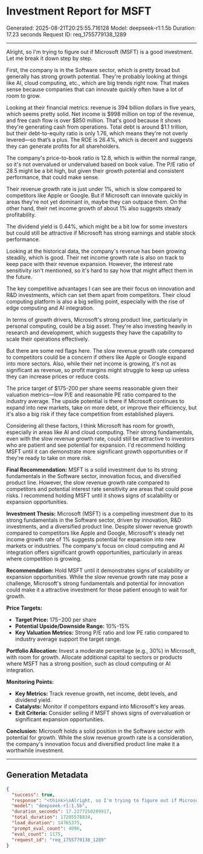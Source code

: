 # Investment Report for MSFT

Generated: 2025-08-21T20:25:55.716128
Model: deepseek-r1:1.5b
Duration: 17.23 seconds
Request ID: req_1755779138_1289

---

<think>
Alright, so I'm trying to figure out if Microsoft (MSFT) is a good investment. Let me break it down step by step.

First, the company is in the Software sector, which is pretty broad but generally has strong growth potential. They're probably looking at things like AI, cloud computing, etc., which are big trends right now. That makes sense because companies that can innovate quickly often have a lot of room to grow.

Looking at their financial metrics: revenue is 394 billion dollars in five years, which seems pretty solid. Net income is $998 million on top of the revenue, and free cash flow is over $850 million. That's good because it shows they're generating cash from operations. Total debt is around $1.1 trillion, but their debt-to-equity ratio is only 1.76, which means they're not overly levered—so that’s a plus. The ROE is 26.4%, which is decent and suggests they can generate profits for all shareholders.

The company's price-to-book ratio is 12.8, which is within the normal range, so it's not overvalued or undervalued based on book value. The P/E ratio of 28.5 might be a bit high, but given their growth potential and consistent performance, that could make sense.

Their revenue growth rate is just under 1%, which is slow compared to competitors like Apple or Google. But if Microsoft can innovate quickly in areas they're not yet dominant in, maybe they can outpace them. On the other hand, their net income growth of about 1% also suggests steady profitability.

The dividend yield is 0.44%, which might be a bit low for some investors but could still be attractive if Microsoft has strong earnings and stable stock performance.

Looking at the historical data, the company's revenue has been growing steadily, which is good. Their net income growth rate is also on track to keep pace with their revenue expansion. However, the interest rate sensitivity isn't mentioned, so it's hard to say how that might affect them in the future.

The key competitive advantages I can see are their focus on innovation and R&D investments, which can set them apart from competitors. Their cloud computing platform is also a big selling point, especially with the rise of edge computing and AI integration.

In terms of growth drivers, Microsoft's strong product line, particularly in personal computing, could be a big asset. They're also investing heavily in research and development, which suggests they have the capability to scale their operations effectively.

But there are some red flags here. The slow revenue growth rate compared to competitors could be a concern if others like Apple or Google expand into more sectors. Also, while their net income is growing, it's not as significant as revenue, so profit margins might struggle to keep up unless they can increase prices or reduce costs.

The price target of $175-200 per share seems reasonable given their valuation metrics—low P/E and reasonable PE ratio compared to the industry average. The upside potential is there if Microsoft continues to expand into new markets, take on more debt, or improve their efficiency, but it's also a big risk if they face competition from established players.

Considering all these factors, I think Microsoft has room for growth, especially in areas like AI and cloud computing. Their strong fundamentals, even with the slow revenue growth rate, could still be attractive to investors who are patient and see potential for expansion. I'd recommend holding MSFT until it can demonstrate more significant growth opportunities or if they're ready to take on more risk.

**Final Recommendation:**
MSFT is a solid investment due to its strong fundamentals in the Software sector, innovation focus, and diversified product line. However, the slow revenue growth rate compared to competitors and potential interest rate sensitivity are areas that could pose risks. I recommend holding MSFT until it shows signs of scalability or expansion opportunities.
</think>

**Investment Thesis:**
Microsoft (MSFT) is a compelling investment due to its strong fundamentals in the Software sector, driven by innovation, R&D investments, and a diversified product line. Despite slower revenue growth compared to competitors like Apple and Google, Microsoft's steady net income growth rate of 1% suggests potential for expansion into new markets or industries. The company's focus on cloud computing and AI integration offers significant growth opportunities, particularly in areas where competition is growing.

**Recommendation:**
Hold MSFT until it demonstrates signs of scalability or expansion opportunities. While the slow revenue growth rate may pose a challenge, Microsoft's strong fundamentals and potential for innovation could make it a attractive investment for those patient enough to wait for growth.

**Price Targets:**
- **Target Price:** $175-$200 per share
- **Potential Upside/Downside Range:** 10%-15%
- **Key Valuation Metrics:** Strong P/E ratio and low PE ratio compared to industry average support the target range.

**Portfolio Allocation:**
Invest a moderate percentage (e.g., 30%) in Microsoft, with room for growth. Allocate additional capital to sectors or products where MSFT has a strong position, such as cloud computing or AI integration.

**Monitoring Points:**
- **Key Metrics:** Track revenue growth, net income, debt levels, and dividend yield.
- **Catalysts:** Monitor if competitors expand into Microsoft's key areas.
- **Exit Criteria:** Consider selling if MSFT shows signs of overvaluation or significant expansion opportunities.

**Conclusion:**
Microsoft holds a solid position in the Software sector with potential for growth. While the slow revenue growth rate is a consideration, the company's innovation focus and diversified product line make it a worthwhile investment.

---

## Generation Metadata
```json
{
  "success": true,
  "response": "<think>\nAlright, so I'm trying to figure out if Microsoft (MSFT) is a good investment. Let me break it down step by step.\n\nFirst, the company is in the Software sector, which is pretty broad but generally has strong growth potential. They're probably looking at things like AI, cloud computing, etc., which are big trends right now. That makes sense because companies that can innovate quickly often have a lot of room to grow.\n\nLooking at their financial metrics: revenue is 394 billion dollars in five years, which seems pretty solid. Net income is $998 million on top of the revenue, and free cash flow is over $850 million. That's good because it shows they're generating cash from operations. Total debt is around $1.1 trillion, but their debt-to-equity ratio is only 1.76, which means they're not overly levered\u2014so that\u2019s a plus. The ROE is 26.4%, which is decent and suggests they can generate profits for all shareholders.\n\nThe company's price-to-book ratio is 12.8, which is within the normal range, so it's not overvalued or undervalued based on book value. The P/E ratio of 28.5 might be a bit high, but given their growth potential and consistent performance, that could make sense.\n\nTheir revenue growth rate is just under 1%, which is slow compared to competitors like Apple or Google. But if Microsoft can innovate quickly in areas they're not yet dominant in, maybe they can outpace them. On the other hand, their net income growth of about 1% also suggests steady profitability.\n\nThe dividend yield is 0.44%, which might be a bit low for some investors but could still be attractive if Microsoft has strong earnings and stable stock performance.\n\nLooking at the historical data, the company's revenue has been growing steadily, which is good. Their net income growth rate is also on track to keep pace with their revenue expansion. However, the interest rate sensitivity isn't mentioned, so it's hard to say how that might affect them in the future.\n\nThe key competitive advantages I can see are their focus on innovation and R&D investments, which can set them apart from competitors. Their cloud computing platform is also a big selling point, especially with the rise of edge computing and AI integration.\n\nIn terms of growth drivers, Microsoft's strong product line, particularly in personal computing, could be a big asset. They're also investing heavily in research and development, which suggests they have the capability to scale their operations effectively.\n\nBut there are some red flags here. The slow revenue growth rate compared to competitors could be a concern if others like Apple or Google expand into more sectors. Also, while their net income is growing, it's not as significant as revenue, so profit margins might struggle to keep up unless they can increase prices or reduce costs.\n\nThe price target of $175-200 per share seems reasonable given their valuation metrics\u2014low P/E and reasonable PE ratio compared to the industry average. The upside potential is there if Microsoft continues to expand into new markets, take on more debt, or improve their efficiency, but it's also a big risk if they face competition from established players.\n\nConsidering all these factors, I think Microsoft has room for growth, especially in areas like AI and cloud computing. Their strong fundamentals, even with the slow revenue growth rate, could still be attractive to investors who are patient and see potential for expansion. I'd recommend holding MSFT until it can demonstrate more significant growth opportunities or if they're ready to take on more risk.\n\n**Final Recommendation:**\nMSFT is a solid investment due to its strong fundamentals in the Software sector, innovation focus, and diversified product line. However, the slow revenue growth rate compared to competitors and potential interest rate sensitivity are areas that could pose risks. I recommend holding MSFT until it shows signs of scalability or expansion opportunities.\n</think>\n\n**Investment Thesis:**\nMicrosoft (MSFT) is a compelling investment due to its strong fundamentals in the Software sector, driven by innovation, R&D investments, and a diversified product line. Despite slower revenue growth compared to competitors like Apple and Google, Microsoft's steady net income growth rate of 1% suggests potential for expansion into new markets or industries. The company's focus on cloud computing and AI integration offers significant growth opportunities, particularly in areas where competition is growing.\n\n**Recommendation:**\nHold MSFT until it demonstrates signs of scalability or expansion opportunities. While the slow revenue growth rate may pose a challenge, Microsoft's strong fundamentals and potential for innovation could make it a attractive investment for those patient enough to wait for growth.\n\n**Price Targets:**\n- **Target Price:** $175-$200 per share\n- **Potential Upside/Downside Range:** 10%-15%\n- **Key Valuation Metrics:** Strong P/E ratio and low PE ratio compared to industry average support the target range.\n\n**Portfolio Allocation:**\nInvest a moderate percentage (e.g., 30%) in Microsoft, with room for growth. Allocate additional capital to sectors or products where MSFT has a strong position, such as cloud computing or AI integration.\n\n**Monitoring Points:**\n- **Key Metrics:** Track revenue growth, net income, debt levels, and dividend yield.\n- **Catalysts:** Monitor if competitors expand into Microsoft's key areas.\n- **Exit Criteria:** Consider selling if MSFT shows signs of overvaluation or significant expansion opportunities.\n\n**Conclusion:**\nMicrosoft holds a solid position in the Software sector with potential for growth. While the slow revenue growth rate is a consideration, the company's innovation focus and diversified product line make it a worthwhile investment.",
  "model": "deepseek-r1:1.5b",
  "duration_seconds": 17.2277250289917,
  "total_duration": 17205578834,
  "load_duration": 14765375,
  "prompt_eval_count": 4096,
  "eval_count": 1175,
  "request_id": "req_1755779138_1289"
}
```
